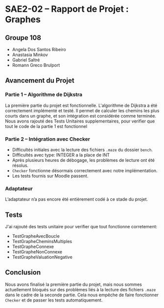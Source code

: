 # SAE2-02 – Rapport de Projet : Graphes

## Groupe 108

- Angela Dos Santos Ribeiro  
- Anastasia Minkov  
- Gabriel Saltré  
- Romann Greco Brulport  

## Avancement du Projet

### Partie 1 – Algorithme de Dijkstra

La première partie du projet est fonctionnelle. L'algorithme de Dijkstra a été correctement implémenté et testé. Il permet de calculer les chemins les plus courts dans un graphe, et son intégration est considérée comme terminée.
Nous avons rajouté des Tests Unitaires supplementaires, pour verifier que tout le code de la partie 1 est fonctionnel

### Partie 2 – Intégration avec Checker

- Difficultés initiales avec la lecture des fichiers `.maze` du dossier `bench`.
- Difficultés avec type: INTEGER a la place de INT
- Après plusieurs heures de débogage, les problèmes de lecture ont été résolus.
- `Checker` fonctionne désormais correctement avec notre implémentation.
- Les tests fournis sur Moodle passent.

### Adaptateur

L’adaptateur n’a pas encore été entièrement codé à ce stade du projet.

## Tests

J'ai rajouté des tests unitaire pour verifier que tout fonctionne corretement:
- TestGrapheAvecBoucle
- TestGrapheCheminsMultiples
- TestGrapheConnexe
- TestGrapheNonConnexe
- TestGrapheValuationNegative

## Conclusion

Nous avons finalisé la première partie du projet, mais nous sommes actuellement bloqués sur des problèmes liés à la lecture des fichiers `.maze` dans le cadre de la seconde partie. Cela nous empêche de faire fonctionner `Checker` et de passer les tests automatiquement.
